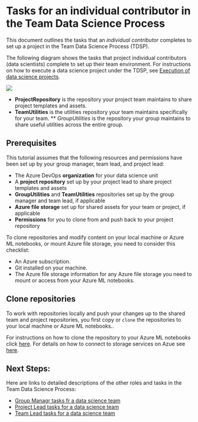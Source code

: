 
# Tasks for an individual contributor in the Team Data Science Process

This document outlines the tasks that an *individual contributor* completes to set up a project in the Team Data Science Process (TDSP). 

The following diagram shows the tasks that project individual contributors (data scientists) complete to set up their team environment. For instructions on how to execute a data science project under the TDSP, see [Execution of data science projects](https://github.com/felicity-borg/Microsoft-TDSP/blob/master/Docs/agile-development.md).

![](https://docs.microsoft.com/en-us/azure/machine-learning/team-data-science-process/media/project-ic-tasks/project-ic-1-tdsp-data-scientist.png)

* **ProjectRepository** is the repository your project team maintains to share project templates and assets.
* **TeamUtilities** is the utilities repository your team maintains specifically for your team.
** *GroupUtilities* is the repository your group maintains to share useful utilities across the entire group.

## Prerequisites
This tutorial assumes that the following resources and permissions have been set up by your group manager, team lead, and project lead:

* The Azure DevOps **organization** for your data science unit
* A **project repository** set up by your project lead to share project templates and assets
* **GroupUtilities** and **TeamUtilities** repositories set up by the group manager and team lead, if applicable
* **Azure file storage** set up for shared assets for your team or project, if applicable
* **Permissions** for you to clone from and push back to your project repository

To clone repositories and modify content on your local machine or Azure ML notebooks, or mount Azure file storage, you need to consider this checklist:

* An Azure subscription.
* Git installed on your machine. 
* The Azure file storage information for any Azure file storage you need to mount or access from your Azure ML notebooks. 

## Clone repositories
To work with repositories locally and push your changes up to the shared team and project repositories, you first copy or `clone` the repositories to your local machine or Azure ML notebooks..

For instructions on how to clone the repository to your Azure ML notebooks click [here](https://github.com/felicity-borg/Microsoft-TDSP/blob/master/Docs/gitIntegration.md).
For details on how to connect to storage services on Azue see [here](https://docs.microsoft.com/en-us/azure/machine-learning/how-to-access-data). 

## Next Steps:

Here are links to detailed descriptions of the other roles and tasks in the Team Data Science Process:

* [Group Managr tasks fr a data science team](https://github.com/felicity-borg/Microsoft-TDSP/blob/master/Docs/group-manager-tasks.md)
* [Project Lead tasks for a data science team](https://github.com/felicity-borg/Microsoft-TDSP/blob/master/Docs/project-lead-tasks.md)
* [Team Lead tasks for a data science team](https://github.com/felicity-borg/Microsoft-TDSP/blob/master/Docs/team-lead-tasks.md)
